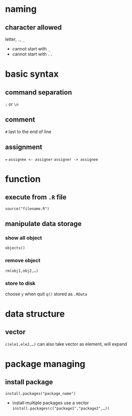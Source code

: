 # naming
## character allowed
letter, `.`, `_`
- cannot start with `_`
- cannot start with `..`

# basic syntax
## command separation
`;` or `\n`
## comment
`#` last to the end of line
## assignment
`=`
`assignee <- assigner`
`assigner -> assignee`

# function
## execute from `.R` file
`source("filename.R")`
## manipulate data storage
### show all object
`objects()`
### remove object
`rm(obj1,obj2,…)`
### store to disk
choose `y` when quit `q()`
stored as `.RData`

# data structure
## vector
`c(ele1,ele2,…)`
can also take vector as element, will expand

# package managing
## install package
`install.packages("package_name")`
- install multiple packages
use a vector
`install.packages(c("package1","package2",…))`
